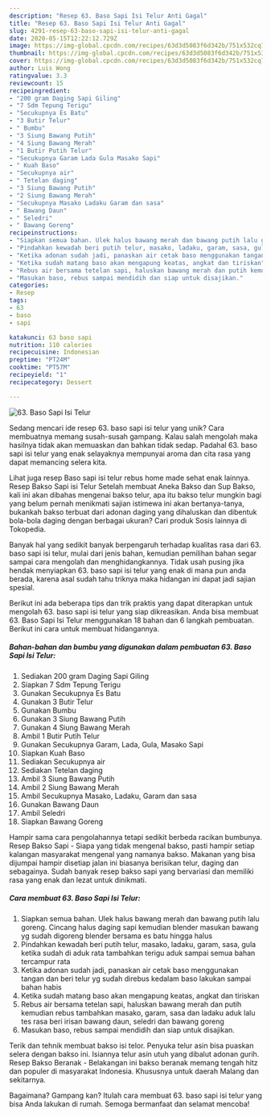 ```yaml
---
description: "Resep 63. Baso Sapi Isi Telur Anti Gagal"
title: "Resep 63. Baso Sapi Isi Telur Anti Gagal"
slug: 4291-resep-63-baso-sapi-isi-telur-anti-gagal
date: 2020-05-15T12:22:12.729Z
image: https://img-global.cpcdn.com/recipes/63d3d5083f6d342b/751x532cq70/63-baso-sapi-isi-telur-foto-resep-utama.jpg
thumbnail: https://img-global.cpcdn.com/recipes/63d3d5083f6d342b/751x532cq70/63-baso-sapi-isi-telur-foto-resep-utama.jpg
cover: https://img-global.cpcdn.com/recipes/63d3d5083f6d342b/751x532cq70/63-baso-sapi-isi-telur-foto-resep-utama.jpg
author: Luis Wong
ratingvalue: 3.3
reviewcount: 15
recipeingredient:
- "200 gram Daging Sapi Giling"
- "7 Sdm Tepung Terigu"
- "Secukupnya Es Batu"
- "3 Butir Telur"
- " Bumbu"
- "3 Siung Bawang Putih"
- "4 Siung Bawang Merah"
- "1 Butir Putih Telur"
- "Secukupnya Garam Lada Gula Masako Sapi"
- " Kuah Baso"
- "Secukupnya air"
- " Tetelan daging"
- "3 Siung Bawang Putih"
- "2 Siung Bawang Merah"
- "Secukupnya Masako Ladaku Garam dan sasa"
- " Bawang Daun"
- " Seledri"
- " Bawang Goreng"
recipeinstructions:
- "Siapkan semua bahan. Ulek halus bawang merah dan bawang putih lalu goreng. Cincang halus daging sapi kemudian blender masukan bawang yg sudah digoreng blender bersama es batu hingga halus"
- "Pindahkan kewadah beri putih telur, masako, ladaku, garam, sasa, gula ketika sudah di aduk rata tambahkan terigu aduk sampai semua bahan tercampur rata"
- "Ketika adonan sudah jadi, panaskan air cetak baso menggunakan tangan dan beri telur yg sudah direbus kedalam baso lakukan sampai bahan habis"
- "Ketika sudah matang baso akan mengapung keatas, angkat dan tiriskan"
- "Rebus air bersama tetelan sapi, haluskan bawang merah dan putih kemudian rebus tambahkan masako, garam, sasa dan ladaku aduk lalu tes rasa beri irisan bawang daun, seledri dan bawang goreng"
- "Masukan baso, rebus sampai mendidih dan siap untuk disajikan."
categories:
- Resep
tags:
- 63
- baso
- sapi

katakunci: 63 baso sapi 
nutrition: 110 calories
recipecuisine: Indonesian
preptime: "PT24M"
cooktime: "PT57M"
recipeyield: "1"
recipecategory: Dessert

---
```



![63. Baso Sapi Isi Telur](https://img-global.cpcdn.com/recipes/63d3d5083f6d342b/751x532cq70/63-baso-sapi-isi-telur-foto-resep-utama.jpg)

Sedang mencari ide resep 63. baso sapi isi telur yang unik? Cara membuatnya memang susah-susah gampang. Kalau salah mengolah maka hasilnya tidak akan memuaskan dan bahkan tidak sedap. Padahal 63. baso sapi isi telur yang enak selayaknya mempunyai aroma dan cita rasa yang dapat memancing selera kita.

Lihat juga resep Baso sapi isi telur rebus home made sehat enak lainnya. Resep Bakso Sapi isi Telur Setelah membuat Aneka Bakso dan Sup Bakso, kali ini akan dibahas mengenai bakso telur, apa itu bakso telur mungkin bagi yang belum pernah menikmati sajian istimewa ini akan bertanya-tanya, bukankah bakso terbuat dari adonan daging yang dihaluskan dan dibentuk bola-bola daging dengan berbagai ukuran? Cari produk Sosis lainnya di Tokopedia.

Banyak hal yang sedikit banyak berpengaruh terhadap kualitas rasa dari 63. baso sapi isi telur, mulai dari jenis bahan, kemudian pemilihan bahan segar sampai cara mengolah dan menghidangkannya. Tidak usah pusing jika hendak menyiapkan 63. baso sapi isi telur yang enak di mana pun anda berada, karena asal sudah tahu triknya maka hidangan ini dapat jadi sajian spesial.


Berikut ini ada beberapa tips dan trik praktis yang dapat diterapkan untuk mengolah 63. baso sapi isi telur yang siap dikreasikan. Anda bisa membuat 63. Baso Sapi Isi Telur menggunakan 18 bahan dan 6 langkah pembuatan. Berikut ini cara untuk membuat hidangannya.

<!--inarticleads1-->

##### Bahan-bahan dan bumbu yang digunakan dalam pembuatan 63. Baso Sapi Isi Telur:

1. Sediakan 200 gram Daging Sapi Giling
1. Siapkan 7 Sdm Tepung Terigu
1. Gunakan Secukupnya Es Batu
1. Gunakan 3 Butir Telur
1. Gunakan  Bumbu
1. Gunakan 3 Siung Bawang Putih
1. Gunakan 4 Siung Bawang Merah
1. Ambil 1 Butir Putih Telur
1. Gunakan Secukupnya Garam, Lada, Gula, Masako Sapi
1. Siapkan  Kuah Baso
1. Sediakan Secukupnya air
1. Sediakan  Tetelan daging
1. Ambil 3 Siung Bawang Putih
1. Ambil 2 Siung Bawang Merah
1. Ambil Secukupnya Masako, Ladaku, Garam dan sasa
1. Gunakan  Bawang Daun
1. Ambil  Seledri
1. Siapkan  Bawang Goreng


Hampir sama cara pengolahannya tetapi sedikit berbeda racikan bumbunya. Resep Bakso Sapi - Siapa yang tidak mengenal bakso, pasti hampir setiap kalangan masyarakat mengenal yang namanya bakso. Makanan yang bisa dijumpai hampir disetiap jalan ini biasanya berisikan telur, daging dan sebagainya. Sudah banyak resep bakso sapi yang bervariasi dan memiliki rasa yang enak dan lezat untuk dinikmati. 

<!--inarticleads2-->

##### Cara membuat 63. Baso Sapi Isi Telur:

1. Siapkan semua bahan. Ulek halus bawang merah dan bawang putih lalu goreng. Cincang halus daging sapi kemudian blender masukan bawang yg sudah digoreng blender bersama es batu hingga halus
1. Pindahkan kewadah beri putih telur, masako, ladaku, garam, sasa, gula ketika sudah di aduk rata tambahkan terigu aduk sampai semua bahan tercampur rata
1. Ketika adonan sudah jadi, panaskan air cetak baso menggunakan tangan dan beri telur yg sudah direbus kedalam baso lakukan sampai bahan habis
1. Ketika sudah matang baso akan mengapung keatas, angkat dan tiriskan
1. Rebus air bersama tetelan sapi, haluskan bawang merah dan putih kemudian rebus tambahkan masako, garam, sasa dan ladaku aduk lalu tes rasa beri irisan bawang daun, seledri dan bawang goreng
1. Masukan baso, rebus sampai mendidih dan siap untuk disajikan.


Terik dan tehnik membuat bakso isi telor. Penyuka telur asin bisa puaskan selera dengan bakso ini. Isiannya telur asin utuh yang dibalut adonan gurih. Resep Bakso Beranak - Belakangan ini bakso beranak memang tengah hitz dan populer di masyarakat Indonesia. Khususnya untuk daerah Malang dan sekitarnya. 

Bagaimana? Gampang kan? Itulah cara membuat 63. baso sapi isi telur yang bisa Anda lakukan di rumah. Semoga bermanfaat dan selamat mencoba!
